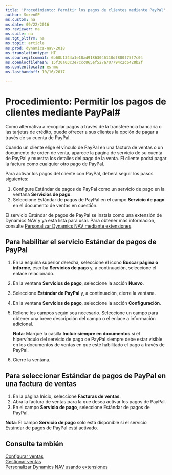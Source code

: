 ```yaml
---
title: 'Procedimiento: Permitir los pagos de clientes mediante PayPal'
author: SorenGP
ms.custom: na
ms.date: 09/22/2016
ms.reviewer: na
ms.suite: na
ms.tgt_pltfrm: na
ms.topic: article
ms.prod: dynamics-nav-2018
ms.translationtype: HT
ms.sourcegitcommit: 6b60b1344a1e18ad91863046110df880f75f7c04
ms.openlocfilehash: 15f30a03c3e7ccc865ef527a707794c2c6428b2f
ms.contentlocale: es-mx
ms.lasthandoff: 10/16/2017

---
```


# <a name="how-to-enable-customer-payments-through-paypal"></a>Procedimiento: Permitir los pagos de clientes mediante PayPal#
Como alternativa a recopilar pagos a través de la transferencia bancaria o las tarjetas de crédito, puede ofrecer a sus clientes la opción de pagar a través de su cuenta de PayPal.

Cuando un cliente elige el vínculo de PayPal en una factura de ventas o un documento de orden de venta, aparece la página de servicio de su cuenta de PayPal y muestra los detalles del pago de la venta. El cliente podrá pagar la factura como cualquier otro pago de PayPal.

Para activar los pagos del cliente con PayPal, deberá seguir los pasos siguientes:

1. Configure Estándar de pagos de PayPal como un servicio de pago en la ventana **Servicios de pago**.
2. Seleccione Estándar de pagos de PayPal en el campo **Servicio de pago** en el documento de ventas en cuestión.

El servicio Estándar de pagos de PayPal se instala como una extensión de Dynamics NAV y ya está lista para usar. Para obtener más información, consulte [Personalizar Dynamics NAV mediante extensiones](ui-extensions.md).

## <a name="to-enable-the-paypal-payments-standard-service"></a>Para habilitar el servicio Estándar de pagos de PayPal
1. En la esquina superior derecha, seleccione el icono **Buscar página o informe**, escriba **Servicios de pago** y, a continuación, seleccione el enlace relacionado.  
2. En la ventana **Servicios de pago**, seleccione la acción **Nuevo**.
3. Seleccione **Estándar de PayPal** y, a continuación, cierre la ventana.
4. En la ventana **Servicios de pago**, seleccione la acción **Configuración**.
5. Rellene los campos según sea necesario. Seleccione un campo para obtener una breve descripción del campo o el enlace a información adicional.

    **Nota**: Marque la casilla **Incluir siempre en documentos** si el hipervínculo del servicio de pago de PayPal siempre debe estar visible en los documentos de ventas en que esté habilitado el pago a través de PayPal.

6. Cierre la ventana.

## <a name="to-select-paypal-payments-standard-on-a-sales-invoice"></a>Para seleccionar Estándar de pagos de PayPal en una factura de ventas
1. En la página Inicio, seleccione **Facturas de ventas**.
2. Abra la factura de ventas para la que desea activar los pagos de PayPal.
3. En el campo **Servicio de pago**, seleccione Estándar de pagos de PayPal.

**Nota**: El campo **Servicio de pago** solo está disponible si el servicio Estándar de pagos de PayPal está activado.   

## <a name="see-also"></a>Consulte también  
[Configurar ventas](sales-setup-sales.md)  
[Gestionar ventas](sales-manage-sales.md)  
[Personalizar Dynamics NAV usando extensiones](ui-extensions.md)

